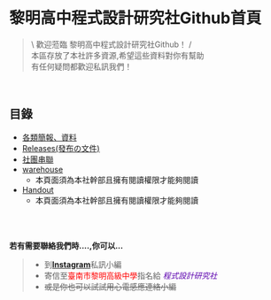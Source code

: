 # 黎明高中程式設計研究社Github首頁
 > \ 歡迎蒞臨 黎明高中程式設計研究社Github！ / <br>
 > 本區存放了本社許多資源,希望這些資料對你有幫助<br>
 > 有任何疑問都歡迎私訊我們！

<br>

## 目錄
* [各類簡報、資料](https://lmshlmcps4th.github.io/Bulletin-Board/%E5%90%84%E9%A1%9E%E7%B0%A1%E5%A0%B1%E3%80%81%E8%B3%87%E6%96%99/%E5%90%84%E9%A1%9E%E7%B0%A1%E5%A0%B1%E3%80%81%E8%B3%87%E6%96%99)
* [Releases(發布の文件)](https://github.com/lmshlmcps4th/Bulletin-Board/releases)
* [社團串聯](https://lmshlmcps4th.github.io/Bulletin-Board/%E7%A4%BE%E5%9C%98%E4%B8%B2%E8%81%AF)
* [warehouse](https://github.com/lmshlmcps4th/warehouse)
    * 本頁面須為本社幹部且擁有閱讀權限才能夠閱讀
* [Handout](https://github.com/lmshlmcps4th/Handout)
    * 本頁面須為本社幹部且擁有閱讀權限才能夠閱讀


<br>
<br>

**若有需要聯絡我們時....,你可以...**
>* 到[**Instagram**](https://www.instagram.com/lmsh_lmcps/)私訊小編
>* 寄信至<font color=red>臺南市黎明高級中學</font>指名給<font color="#5B00AE"> *程式設計研究社* </font>
>* ~~或是你也可以試試用心電感應連絡小編~~
